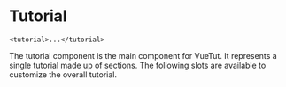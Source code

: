 # Tutorial

```
<tutorial>...</tutorial>
```

The tutorial component is the main component for VueTut.
It represents a single tutorial made up of sections.
The following slots are available to customize the overall tutorial.
